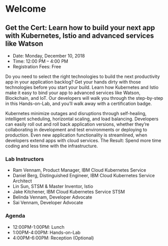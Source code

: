 # Welcome

## Get the Cert: Learn how to build your next app with Kubernetes, Istio and advanced services like Watson

- Date: Monday, December 10, 2018
- Time: 12:00 PM – 4:00 PM
- Registration Fees: Free

Do you need to select the right technologies to build the next productivity app in your application backlog? Get your hands dirty with those technologies before you start your build. Learn how Kubernetes and Istio make it easy to bind your app to advanced services like Watson, Blockchain, and IoT. Our developers will walk you through the step-by-step in this Hands-on-Lab, and you’ll walk away with a certification badge.

Kubernetes minimize outages and disruptions through self-healing, intelligent scheduling, horizontal scaling, and load balancing. Developers can easily roll out and roll back application versions, whether they’re collaborating in development and test environments or deploying to production. Even new application functionality is streamlined, when developers extend apps with cloud services.
The Result: Spend more time coding and less time with the infrastructure.

### Lab Instructors

- Ram Vennam, Product Manager, IBM Cloud Kubernetes Service
- Daniel Berg, Distinguished Engineer, IBM Cloud Kubernetes Service Architect
- Lin Sun, STSM & Master Inventor, Istio
- Jake Kitchener, IBM Cloud Kubernetes Service STSM
- Belinda Vennam, Developer Advocate
- Sai Vennam, Developer Advocate

### Agenda

- 12:00PM-1:00PM: Lunch
- 1:00PM-4:00PM: Hands-on-Lab
- 4:00PM-6:00PM: Reception (Optional)